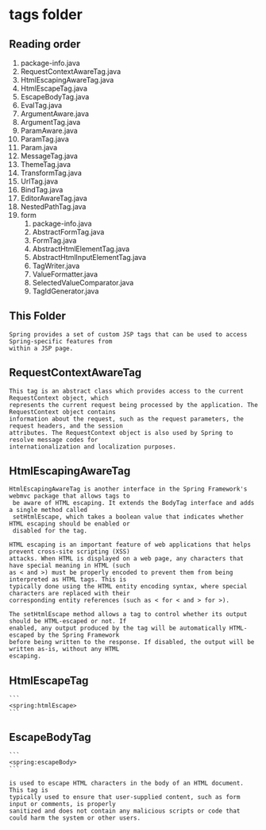 # tags folder

## Reading order
1. package-info.java
2. RequestContextAwareTag.java
3. HtmlEscapingAwareTag.java
4. HtmlEscapeTag.java
5. EscapeBodyTag.java
6. EvalTag.java
7. ArgumentAware.java
8. ArgumentTag.java
9. ParamAware.java
10. ParamTag.java
11. Param.java
12. MessageTag.java
13. ThemeTag.java
14. TransformTag.java
15. UrlTag.java
16. BindTag.java
17. EditorAwareTag.java
18. NestedPathTag.java
19. form
    1. package-info.java
    2. AbstractFormTag.java
    3. FormTag.java
    4. AbstractHtmlElementTag.java
    5. AbstractHtmlInputElementTag.java
    6. TagWriter.java
    7. ValueFormatter.java
    8. SelectedValueComparator.java
    9. TagIdGenerator.java

## This Folder
    Spring provides a set of custom JSP tags that can be used to access Spring-specific features from 
    within a JSP page.

## RequestContextAwareTag
    This tag is an abstract class which provides access to the current RequestContext object, which 
    represents the current request being processed by the application. The RequestContext object contains 
    information about the request, such as the request parameters, the request headers, and the session 
    attributes. The RequestContext object is also used by Spring to resolve message codes for 
    internationalization and localization purposes.

## HtmlEscapingAwareTag
    HtmlEscapingAwareTag is another interface in the Spring Framework's webmvc package that allows tags to
     be aware of HTML escaping. It extends the BodyTag interface and adds a single method called 
     setHtmlEscape, which takes a boolean value that indicates whether HTML escaping should be enabled or 
     disabled for the tag.

    HTML escaping is an important feature of web applications that helps prevent cross-site scripting (XSS) 
    attacks. When HTML is displayed on a web page, any characters that have special meaning in HTML (such 
    as < and >) must be properly encoded to prevent them from being interpreted as HTML tags. This is 
    typically done using the HTML entity encoding syntax, where special characters are replaced with their 
    corresponding entity references (such as < for < and > for >).

    The setHtmlEscape method allows a tag to control whether its output should be HTML-escaped or not. If 
    enabled, any output produced by the tag will be automatically HTML-escaped by the Spring Framework 
    before being written to the response. If disabled, the output will be written as-is, without any HTML 
    escaping.
## HtmlEscapeTag
    
    ```
    <spring:htmlEscape>
    ```
    
## EscapeBodyTag
    
    ```
    <spring:escapeBody>
    ``` 
    
    is used to escape HTML characters in the body of an HTML document. This tag is 
    typically used to ensure that user-supplied content, such as form input or comments, is properly 
    sanitized and does not contain any malicious scripts or code that could harm the system or other users.
